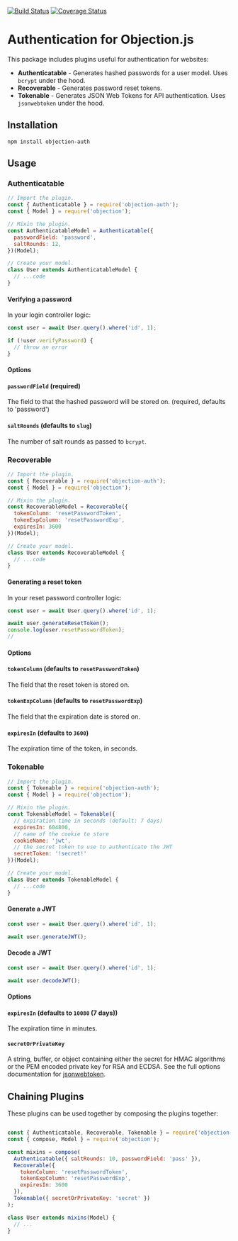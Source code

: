 [![Build Status](https://travis-ci.org/combine/objection-auth.svg?branch=master)](https://travis-ci.org/combine/objection-auth)
[![Coverage Status](https://coveralls.io/repos/github/combine/objection-auth/badge.svg?branch=master)](https://coveralls.io/github/combine/objection-auth?branch=master)

# Authentication for Objection.js

This package includes plugins useful for authentication for websites:

- **Authenticatable** - Generates hashed passwords for a user model. Uses `bcrypt` under the hood.
- **Recoverable** - Generates password reset tokens.
- **Tokenable** - Generates JSON Web Tokens for API authentication. Uses `jsonwebtoken` under the hood.

## Installation
```
npm install objection-auth
```

## Usage

### Authenticatable

```js
// Import the plugin.
const { Authenticatable } = require('objection-auth');
const { Model } = require('objection');

// Mixin the plugin.
const AuthenticatableModel = Authenticatable({
  passwordField: 'password',
  saltRounds: 12,
})(Model);

// Create your model.
class User extends AuthenticatableModel {
  // ...code
}
```

#### Verifying a password

In your login controller logic:

```js
const user = await User.query().where('id', 1);

if (!user.verifyPassword) {
  // throw an error
}
```

#### Options
#### `passwordField` (required)
The field to that the hashed password will be stored on. (required, defaults to 'password')

#### `saltRounds` (defaults to `slug`)
The number of salt rounds as passed to `bcrypt`.

### Recoverable

```js
// Import the plugin.
const { Recoverable } = require('objection-auth');
const { Model } = require('objection');

// Mixin the plugin.
const RecoverableModel = Recoverable({
  tokenColumn: 'resetPasswordToken',
  tokenExpColumn: 'resetPasswordExp',
  expiresIn: 3600
})(Model);

// Create your model.
class User extends RecoverableModel {
  // ...code
}
```

#### Generating a reset token

In your reset password controller logic:

```js
const user = await User.query().where('id', 1);

await user.generateResetToken();
console.log(user.resetPasswordToken);
//
```

#### Options
#### `tokenColumn` (defaults to `resetPasswordToken`)
The field that the reset token is stored on.

#### `tokenExpColumn` (defaults to `resetPasswordExp`)
The field that the expiration date is stored on.

#### `expiresIn` (defaults to `3600`)
The expiration time of the token, in seconds.


### Tokenable

```js
// Import the plugin.
const { Tokenable } = require('objection-auth');
const { Model } = require('objection');

// Mixin the plugin.
const TokenableModel = Tokenable({
  // expiration time in seconds (default: 7 days)
  expiresIn: 604800,
  // name of the cookie to store
  cookieName: 'jwt',
  // the secret token to use to authenticate the JWT
  secretToken: '!secret!'
})(Model);

// Create your model.
class User extends TokenableModel {
  // ...code
}
```

#### Generate a JWT

```js
const user = await User.query().where('id', 1);

await user.generateJWT();
```

#### Decode a JWT

```js
const user = await User.query().where('id', 1);

await user.decodeJWT();
```

#### Options
#### `expiresIn` (defaults to `10080` (7 days))
The expiration time in minutes.

#### `secretOrPrivateKey`
A string, buffer, or object containing either the secret for HMAC algorithms or
the PEM encoded private key for RSA and ECDSA. See the full options
documentation for [jsonwebtoken](https://github.com/auth0/node-jsonwebtoken#jwtsignpayload-secretorprivatekey-options-callback).

## Chaining Plugins

These plugins can be used together by composing the plugins together:

```js

const { Authenticatable, Recoverable, Tokenable } = require('objection-auth');
const { compose, Model } = require('objection');

const mixins = compose(
  Authenticatable({ saltRounds: 10, passwordField: 'pass' }),
  Recoverable({
    tokenColumn: 'resetPasswordToken',
    tokenExpColumn: 'resetPasswordExp',
    expiresIn: 3600
  }),
  Tokenable({ secretOrPrivateKey: 'secret' })
);

class User extends mixins(Model) {
  // ...
}
```
